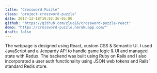 ```yaml
---
title: "Crossword Puzzle"
class: "project-crossword-puzzle"
date: 2017-12-18T19:02:36-05:00
github: "https://github.com/zluo16/crossword-puzzle-react"
demo: "https://crossword-puzzle.herokuapp.com/"
draft: false
---
```


The webpage is designed using React, custom CSS & Semantic UI.
I used JavaScript and a Jeopardy API  to handle game logic & UI and
managed state with Redux. The backend was built using Ruby on Rails and I also incorporated a user auth functionality using JSON web tokens and Rails’ standard Redis store.
